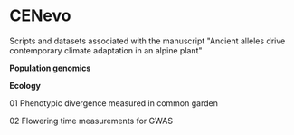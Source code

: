 # CENevo
Scripts and datasets associated with the manuscript "Ancient alleles drive contemporary climate adaptation in an alpine plant"

**Population genomics**






**Ecology**

01 Phenotypic divergence measured in common garden

02 Flowering time measurements for GWAS
